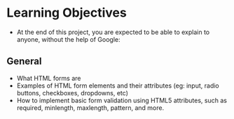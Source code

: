 # Learning Objectives
* At the end of this project, you are expected to be able to explain to anyone, without the help of Google:

## General
* What HTML forms are
* Examples of HTML form elements and their attributes (eg: input, radio buttons, checkboxes, dropdowns, etc)
* How to implement basic form validation using HTML5 attributes, such as required, minlength, maxlength, pattern, and more.